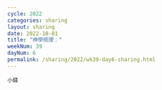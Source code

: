 ```yaml
---
cycle: 2022
categories: sharing
layout: sharing
date: 2022-10-01
title: "神學梳理："
weekNum: 39
dayNum: 6
permalink: /sharing/2022/wk39-day6-sharing.html
---
```


[](https://eccseattle.github.io/media/sharing/2022/wk039/2022-10-01-bin.m4a)

`小錢`
